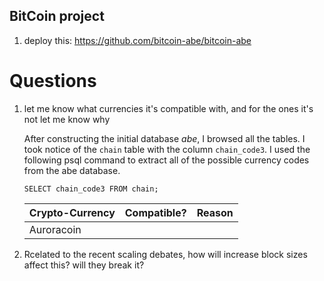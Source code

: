 ## BitCoin project

1. deploy this: https://github.com/bitcoin-abe/bitcoin-abe


# Questions

1. let me know what currencies it's compatible with, and for the ones it's not let me know why
	
	After constructing the initial database *abe*, I browsed all the tables. I took notice of the `chain` table with the column `chain_code3`. I used the following psql command to extract all of the possible currency codes from the abe database.  
	```
	SELECT chain_code3 FROM chain;
	```

	| Crypto-Currency 	| Compatible? 	| Reason 					|
	| -----------------	| -------------	| ------------------------- |
	| Auroracoin 		| 

2. Rcelated to the recent scaling debates, how will increase block sizes affect this? will they break it?
